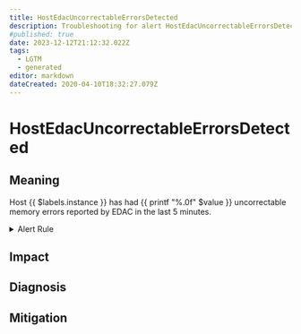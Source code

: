 ```yaml
---
title: HostEdacUncorrectableErrorsDetected
description: Troubleshooting for alert HostEdacUncorrectableErrorsDetected
#published: true
date: 2023-12-12T21:12:32.022Z
tags: 
  - LGTM
  - generated
editor: markdown
dateCreated: 2020-04-10T18:32:27.079Z
---
```


# HostEdacUncorrectableErrorsDetected

## Meaning
[//]: # "Short paragraph that explains what the alert means"
Host {{ $labels.instance }} has had {{ printf "%.0f" $value }} uncorrectable memory errors reported by EDAC in the last 5 minutes.

<details>
  <summary>Alert Rule</summary>

{{% rule "host-and-hardware/node-exporter.yml" "HostEdacUncorrectableErrorsDetected" %}}

<!-- Rule when generated

```yaml
alert: HostEdacUncorrectableErrorsDetected
expr: (node_edac_uncorrectable_errors_total > 0) * on(instance) group_left (nodename) node_uname_info{nodename=~".+"}
for: 0m
labels:
    severity: warning
annotations:
    summary: Host EDAC Uncorrectable Errors detected (instance {{ $labels.instance }})
    description: |-
        Host {{ $labels.instance }} has had {{ printf "%.0f" $value }} uncorrectable memory errors reported by EDAC in the last 5 minutes.
          VALUE = {{ $value }}
          LABELS = {{ $labels }}
    runbook: https://github.com/srerun/prometheus-alerts/blob/main/content/runbooks/node-exporter/HostEdacUncorrectableErrorsDetected.md

```

-->

</details>


## Impact
[//]: # "What could / will happen if the alert is not addressed"



## Diagnosis
[//]: # "Steps to take to identify the cause of the problem"



## Mitigation
[//]: # "The steps necessary to resolve the alert"
